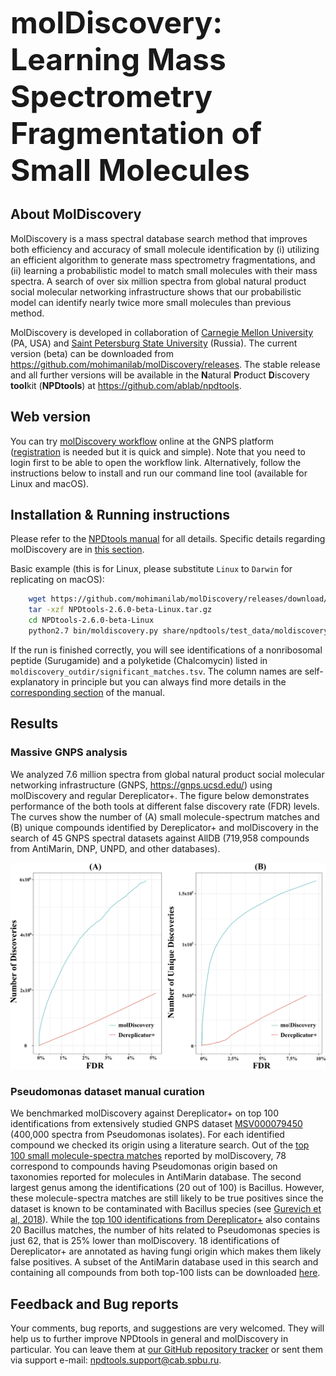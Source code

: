 <font size=30>__molDiscovery: Learning Mass Spectrometry Fragmentation of Small Molecules__</font>

## About MolDiscovery

MolDiscovery is a mass spectral database search method that improves both efficiency and accuracy of 
small molecule identification by (i) utilizing an efficient algorithm to generate mass spectrometry fragmentations, 
and (ii) learning a probabilistic model to match small molecules with their mass spectra.
A search of over six million spectra from global natural product social molecular networking infrastructure 
shows that our probabilistic model can identify nearly twice more small molecules than previous method.

MolDiscovery is developed in collaboration of [Carnegie Mellon University](http://mohimanilab.cbd.cmu.edu) (PA, USA) and
[Saint Petersburg State University](http://cab.spbu.ru) (Russia). 
The current version (beta) can be downloaded from <https://github.com/mohimanilab/molDiscovery/releases>.
The stable release and all further versions will be available in the **N**atural **P**roduct **D**iscovery **tool**kit (**NPDtools**) at <https://github.com/ablab/npdtools>.

## Web version
You can try [molDiscovery workflow](https://gnps.ucsd.edu/ProteoSAFe/index.jsp?params=%7B%22workflow%22:%22MOLDISCOVERY%22%7D) online at the GNPS platform ([registration](https://gnps.ucsd.edu/ProteoSAFe/user/register.jsp) is needed but it is quick and simple). Note that you need to login first to be able to open the workflow link. Alternatively, follow the instructions below to install and run our command line tool (available for Linux and macOS).

## Installation & Running instructions
Please refer to the [NPDtools manual](docs/NPDtools-2.6.0-beta-manual.md) for all details. 
Specific details regarding molDiscovery are in [this section](docs/NPDtools-2.6.0-beta-manual.md#sec_run_db_moldiscovery).

Basic example (this is for Linux, please substitute `Linux` to `Darwin` for replicating on macOS):
``` bash
    wget https://github.com/mohimanilab/molDiscovery/releases/download/npdtools-2.6.0-beta/NPDtools-2.6.0-beta-Linux.tar.gz
    tar -xzf NPDtools-2.6.0-beta-Linux.tar.gz
    cd NPDtools-2.6.0-beta-Linux
    python2.7 bin/moldiscovery.py share/npdtools/test_data/moldiscovery/ --db-path share/npdtools/test_data/sample_database/ -o moldiscovery_outdir
``` 
If the run is finished correctly, you will see identifications of a nonribosomal peptide (Surugamide) and a polyketide (Chalcomycin) 
listed in `moldiscovery_outdir/significant_matches.tsv`. The column names are self-explanatory in principle but you can always 
find more details in the [corresponding section](docs/NPDtools-2.6.0-beta-manual.md#sec_run_output) of the manual.

## Results

### Massive GNPS analysis
We analyzed 7.6 million spectra from global natural product social molecular networking infrastructure 
(GNPS, <https://gnps.ucsd.edu/>) using molDiscovery and regular Dereplicator+. 
The figure below demonstrates performance of the both tools at different false discovery rate (FDR) levels.  
The curves show the number of (A) small molecule-spectrum matches and (B) unique compounds identified by 
Dereplicator+ and molDiscovery in the search of 45 GNPS spectral datasets against AllDB (719,958 compounds from AntiMarin, DNP, UNPD, and other databases).

![alt text](docs/GNPS_fdr_benchmarking.png "MolDiscovery performance")

### Pseudomonas dataset manual curation
We benchmarked molDiscovery against Dereplicator+ on top 100 identifications from extensively studied GNPS dataset 
[MSV000079450](https://gnps.ucsd.edu/ProteoSAFe/result.jsp?task=5728ca4b0dfd4c058e0ef6151a31f9c4&view=advanced_view) 
(400,000 spectra from Pseudomonas isolates). For each identified compound we checked its origin using a literature search. 
Out of the [top 100 small molecule-spectra matches](data/Pseud.molDisc.top100.annotated.tsv) reported by molDiscovery, 
78 correspond to compounds having Pseudomonas origin based on taxonomies reported for molecules in AntiMarin database. 
The second largest genus among the identifications (20 out of 100) is Bacillus. 
However, these molecule-spectra matches are still likely to be true positives since the dataset is known to be contaminated 
with Bacillus species (see [Gurevich et al, 2018](https://www.nature.com/articles/s41564-017-0094-2)). 
While the [top 100 identifications from Dereplicator+](data/Pseud.Dereplicator+.top100.annotated.tsv) 
also contains 20 Bacillus matches, the number of hits related to Pseudomonas species is just 62, 
that is 25% lower than molDiscovery. 
18 identifications of Dereplicator+ are annotated as having fungi origin which makes them likely false positives.
A subset of the AntiMarin database used in this search and containing all compounds from both top-100 lists can be downloaded 
[here](data/Pseud.top100.sample_db.tar.gz).


## Feedback and Bug reports  
Your comments, bug reports, and suggestions are very welcomed. 
They will help us to further improve NPDtools in general and molDiscovery in particular.
You can leave them at [our GitHub repository tracker](https://github.com/ablab/npdtools/issues) 
or sent them via support e-mail: <npdtools.support@cab.spbu.ru>. 
